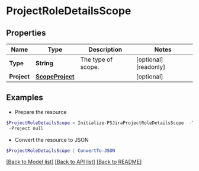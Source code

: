 # ProjectRoleDetailsScope
## Properties

Name | Type | Description | Notes
------------ | ------------- | ------------- | -------------
**Type** | **String** | The type of scope. | [optional] [readonly] 
**Project** | [**ScopeProject**](ScopeProject.md) |  | [optional] 

## Examples

- Prepare the resource
```powershell
$ProjectRoleDetailsScope = Initialize-PSJiraProjectRoleDetailsScope  -Type null `
 -Project null
```

- Convert the resource to JSON
```powershell
$ProjectRoleDetailsScope | ConvertTo-JSON
```

[[Back to Model list]](../README.md#documentation-for-models) [[Back to API list]](../README.md#documentation-for-api-endpoints) [[Back to README]](../README.md)

